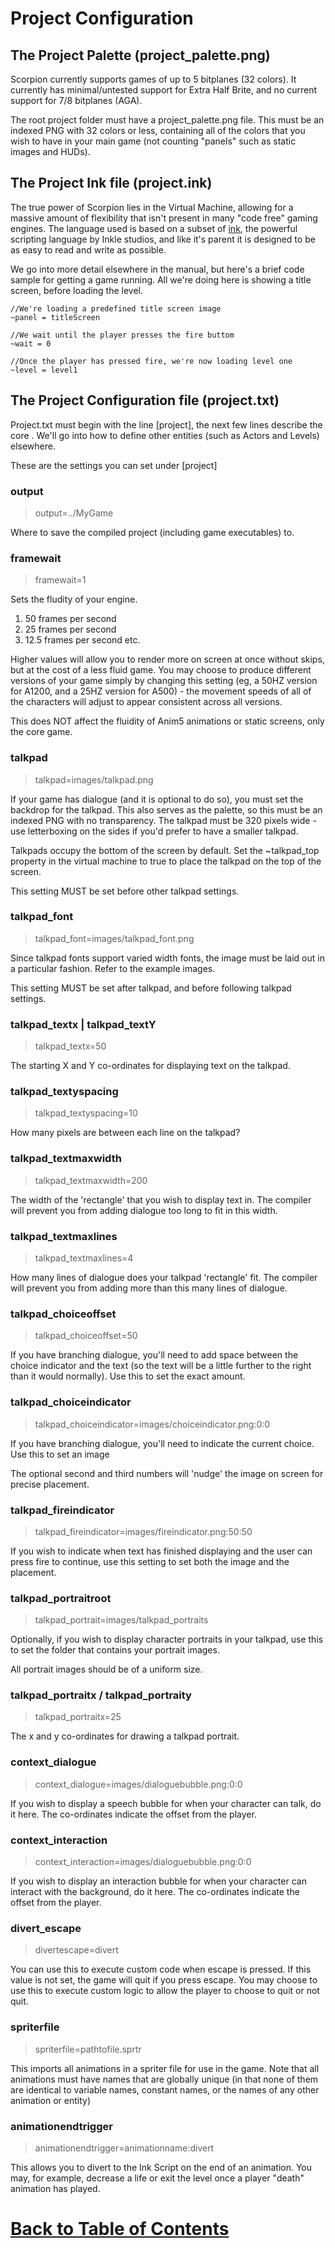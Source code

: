 # Project Configuration

## The Project Palette (project_palette.png)

Scorpion currently supports games of up to 5 bitplanes (32 colors). It currently has minimal/untested support for Extra Half Brite, and no current support for 7/8 bitplanes (AGA).

The root project folder must have a project_palette.png file. This must be an indexed PNG with 32 colors or less, containing all of the colors that you wish to have in your main game (not counting "panels" such as static images and HUDs).

## The Project Ink file (project.ink)

The true power of Scorpion lies in the Virtual Machine, allowing for a massive amount of flexibility that isn't present in many "code free" gaming engines. The language used is based on a subset of [ink](https://www.inklestudios.com/ink/), the powerful scripting language by Inkle studios, and like it's parent it is designed to be as easy to read and write as possible. 

We go into more detail elsewhere in the manual, but here's a brief code sample for getting a game running. All we're doing here is showing a title screen, before loading the level.

~~~~
//We're loading a predefined title screen image
~panel = titleScreen

//We wait until the player presses the fire buttom
~wait = 0

//Once the player has pressed fire, we're now loading level one
~level = level1
~~~~

## The Project Configuration file (project.txt)

Project.txt must begin with the line [project], the next few lines describe the core . We'll go into how to define other entities (such as Actors and Levels) elsewhere.

These are the settings you can set under [project]

### output

> output=../MyGame

Where to save the compiled project (including game executables) to.

### framewait

> framewait=1

Sets the fludity of your engine. 

1. 50 frames per second
2. 25 frames per second
3. 12.5 frames per second
etc.

Higher values will allow you to render more on screen at once without skips, but at the cost of a less fluid game. You may choose to produce different versions of your game simply by changing this setting (eg, a 50HZ version for A1200, and a 25HZ version for A500) - the movement speeds of all of the characters will adjust to appear consistent across all versions.

This does NOT affect the fluidity of Anim5 animations or static screens, only the core game.

### talkpad

> talkpad=images/talkpad.png

If your game has dialogue (and it is optional to do so), you must set the backdrop for the talkpad. This also serves as the palette, so this must be an indexed PNG with no transparency. The talkpad must be 320 pixels wide - use letterboxing on the sides if you'd prefer to have a smaller talkpad.

Talkpads occupy the bottom of the screen by default. Set the ~talkpad_top property in the virtual machine to true to place the talkpad on the top of the screen.

This setting MUST be set before other talkpad settings.

### talkpad_font

> talkpad_font=images/talkpad_font.png

Since talkpad fonts support varied width fonts, the image must be laid out in a particular fashion. Refer to the example images.

This setting MUST be set after talkpad, and before following talkpad settings.

### talkpad_textx | talkpad_textY

> talkpad_textx=50

The starting X and Y co-ordinates for displaying text on the talkpad.

### talkpad_textyspacing

> talkpad_textyspacing=10

How many pixels are between each line on the talkpad?

### talkpad_textmaxwidth

> talkpad_textmaxwidth=200

The width of the 'rectangle' that you wish to display text in. The compiler will prevent you from adding dialogue too long to fit in this width.

### talkpad_textmaxlines

> talkpad_textmaxlines=4

How many lines of dialogue does your talkpad 'rectangle' fit. The compiler will prevent you from adding more than this many lines of dialogue.

### talkpad_choiceoffset

> talkpad_choiceoffset=50

If you have branching dialogue, you'll need to add space between the choice indicator and the text (so the text will be a little further to the right than it would normally). Use this to set the exact amount.


### talkpad_choiceindicator

> talkpad_choiceindicator=images/choiceindicator.png:<zero-width space>0:0

If you have branching dialogue, you'll need to indicate the current choice. Use this to set an image 

The optional second and third numbers will 'nudge' the image on screen for precise placement.


### talkpad_fireindicator

> talkpad_fireindicator=images/fireindicator.png:<zero-width space>50:50

If you wish to indicate when text has finished displaying and the user can press fire to continue, use this setting to set both the image and the placement.


### talkpad_portraitroot

> talkpad_portrait=images/talkpad_portraits

Optionally, if you wish to display character portraits in your talkpad, use this to set the folder that contains your portrait images.

All portrait images should be of a uniform size.

### talkpad_portraitx / talkpad_portraity

> talkpad_portraitx=25

The x and y co-ordinates for drawing a talkpad portrait.

### context_dialogue

> context_dialogue=images/dialoguebubble.png:<zero-width space>0:0

If you wish to display a speech bubble for when your character can talk, do it here. The co-ordinates indicate the offset from the player.

### context_interaction

> context_interaction=images/dialoguebubble.png:<zero-width space>0:0

If you wish to display an interaction bubble for when your character can interact with the background, do it here. The co-ordinates indicate the offset from the player.

### divert_escape

> divertescape=divert

You can use this to execute custom code when escape is pressed. If this value is not set, the game will quit if you press escape. You may choose to use this to execute custom logic to allow the player to choose to quit or not quit.

### spriterfile

> spriterfile=pathtofile.sprtr

This imports all animations in a spriter file for use in the game. Note that all animations must have names that are globally unique (in that none of them are identical to variable names, constant names, or the names of any other animation or entity)

### animationendtrigger

> animationendtrigger=animationname:divert

This allows you to divert to the Ink Script on the end of an animation. You may, for example, decrease a life or exit the level once a player "death" animation has played.


# [Back to Table of Contents](../)
